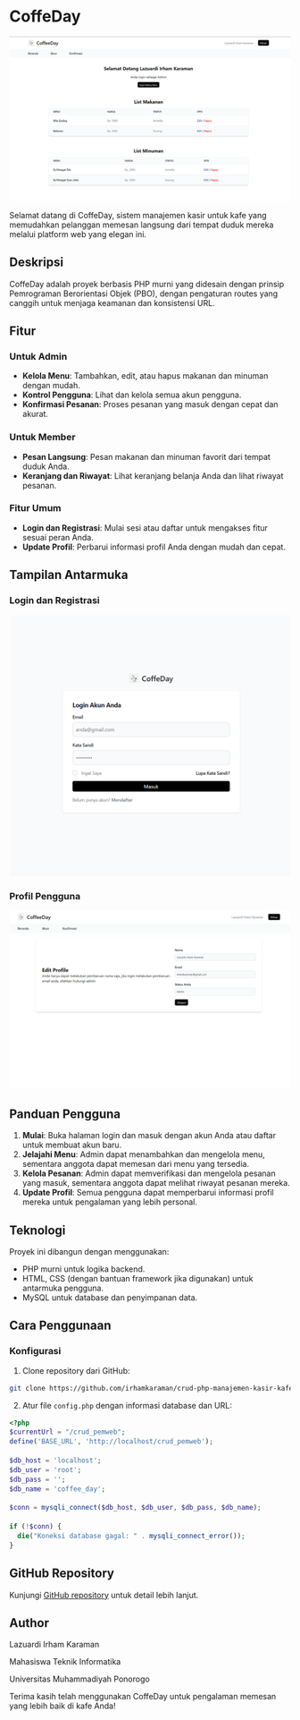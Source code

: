# CoffeDay

![Dashboard](Assets/img/dashboard.png)

Selamat datang di CoffeDay, sistem manajemen kasir untuk kafe yang memudahkan pelanggan memesan langsung dari tempat duduk mereka melalui platform web yang elegan ini.

## Deskripsi

CoffeDay adalah proyek berbasis PHP murni yang didesain dengan prinsip Pemrograman Berorientasi Objek (PBO), dengan pengaturan routes yang canggih untuk menjaga keamanan dan konsistensi URL.

## Fitur

### Untuk Admin

- **Kelola Menu**: Tambahkan, edit, atau hapus makanan dan minuman dengan mudah.
- **Kontrol Pengguna**: Lihat dan kelola semua akun pengguna.
- **Konfirmasi Pesanan**: Proses pesanan yang masuk dengan cepat dan akurat.

### Untuk Member

- **Pesan Langsung**: Pesan makanan dan minuman favorit dari tempat duduk Anda.
- **Keranjang dan Riwayat**: Lihat keranjang belanja Anda dan lihat riwayat pesanan.

### Fitur Umum

- **Login dan Registrasi**: Mulai sesi atau daftar untuk mengakses fitur sesuai peran Anda.
- **Update Profil**: Perbarui informasi profil Anda dengan mudah dan cepat.

## Tampilan Antarmuka

### Login dan Registrasi

![Login](Assets/img/login.png)

### Profil Pengguna

![Profile](Assets/img/profile.png)

## Panduan Pengguna

1. **Mulai**: Buka halaman login dan masuk dengan akun Anda atau daftar untuk membuat akun baru.
2. **Jelajahi Menu**: Admin dapat menambahkan dan mengelola menu, sementara anggota dapat memesan dari menu yang tersedia.
3. **Kelola Pesanan**: Admin dapat memverifikasi dan mengelola pesanan yang masuk, sementara anggota dapat melihat riwayat pesanan mereka.
4. **Update Profil**: Semua pengguna dapat memperbarui informasi profil mereka untuk pengalaman yang lebih personal.

## Teknologi

Proyek ini dibangun dengan menggunakan:
- PHP murni untuk logika backend.
- HTML, CSS (dengan bantuan framework jika digunakan) untuk antarmuka pengguna.
- MySQL untuk database dan penyimpanan data.

## Cara Penggunaan

### Konfigurasi

1. Clone repository dari GitHub:

```bash
git clone https://github.com/irhamkaraman/crud-php-manajemen-kasir-kafe.git
```

2. Atur file `config.php` dengan informasi database dan URL:
```php
<?php
$currentUrl = "/crud_pemweb";
define('BASE_URL', 'http://localhost/crud_pemweb');

$db_host = 'localhost';
$db_user = 'root';
$db_pass = '';
$db_name = 'coffee_day';

$conn = mysqli_connect($db_host, $db_user, $db_pass, $db_name);

if (!$conn) {
  die("Koneksi database gagal: " . mysqli_connect_error());
}
```

## GitHub Repository

Kunjungi [GitHub repository](https://github.com/irhamkaraman/crud-php-manajemen-kasir-kafe) untuk detail lebih lanjut.

## Author

Lazuardi Irham Karaman

Mahasiswa Teknik Informatika

Universitas Muhammadiyah Ponorogo

Terima kasih telah menggunakan CoffeDay untuk pengalaman memesan yang lebih baik di kafe Anda!
